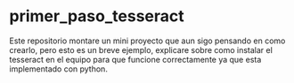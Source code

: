 # primer_paso_tesseract
Este repositorio montare un mini proyecto que aun sigo pensando en como crearlo, pero esto es un breve ejemplo, explicare sobre como instalar el tesseract en el equipo para que funcione correctamente ya que esta implementado con python.
